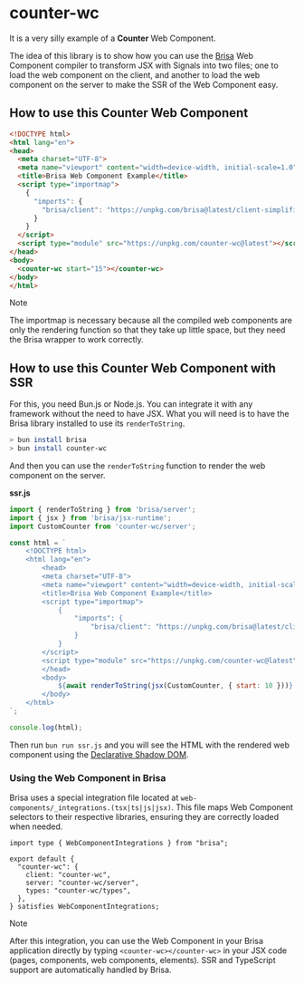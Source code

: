 # counter-wc

It is a very silly example of a **Counter** Web Component. 

The idea of this library is to show how you can use the [Brisa](https://brisa.build) Web Component compiler to transform JSX with Signals into two files; one to load the web component on the client, and another to load the web component on the server to make the SSR of the Web Component easy.

## How to use this Counter Web Component

```html
<!DOCTYPE html>
<html lang="en">
<head>
  <meta charset="UTF-8">
  <meta name="viewport" content="width=device-width, initial-scale=1.0">
  <title>Brisa Web Component Example</title>
  <script type="importmap">
    {
      "imports": {
        "brisa/client": "https://unpkg.com/brisa@latest/client-simplified/index.js"
      }
    }
  </script>
  <script type="module" src="https://unpkg.com/counter-wc@latest"></script>
</head>
<body>
  <counter-wc start="15"></counter-wc>
</body>
</html>
```

> [!NOTE]
>
> The importmap is necessary because all the compiled web components are only the rendering function so that they take up little space, but they need the Brisa wrapper to work correctly.


## How to use this Counter Web Component with SSR

For this, you need Bun.js or Node.js. You can integrate it with any framework without the need to have JSX. What you will need is to have the Brisa library installed to use its `renderToString`.

```sh
> bun install brisa
> bun install counter-wc
```

And then you can use the `renderToString` function to render the web component on the server.

**ssr.js**

```jsx
import { renderToString } from 'brisa/server';
import { jsx } from 'brisa/jsx-runtime';
import CustomCounter from 'counter-wc/server';

const html = `
	<!DOCTYPE html>
	<html lang="en">
		<head>
		<meta charset="UTF-8">
		<meta name="viewport" content="width=device-width, initial-scale=1.0">
		<title>Brisa Web Component Example</title>
		<script type="importmap">
			{
				"imports": {
					"brisa/client": "https://unpkg.com/brisa@latest/client-simplified/index.js"
				}
			}
		</script>
		<script type="module" src="https://unpkg.com/counter-wc@latest"></script>
		</head>
		<body>
			${await renderToString(jsx(CustomCounter, { start: 10 }))}
		</body>
	</html>
`;

console.log(html);
```

Then run `bun run ssr.js` and you will see the HTML with the rendered web component using the [Declarative Shadow DOM](https://web.dev/articles/declarative-shadow-dom).

### Using the Web Component in Brisa

Brisa uses a special integration file located at `web-components/_integrations.(tsx|ts|js|jsx)`. This file maps Web Component selectors to their respective libraries, ensuring they are correctly loaded when needed.

```tsx
import type { WebComponentIntegrations } from "brisa";

export default {
  "counter-wc": {
    client: "counter-wc",
    server: "counter-wc/server",
    types: "counter-wc/types",
  },
} satisfies WebComponentIntegrations;
```

> [!NOTE]
>
> After this integration, you can use the Web Component in your Brisa application directly by typing `<counter-wc></counter-wc>` in your JSX code (pages, components, web components, elements). SSR and TypeScript support are automatically handled by Brisa.
